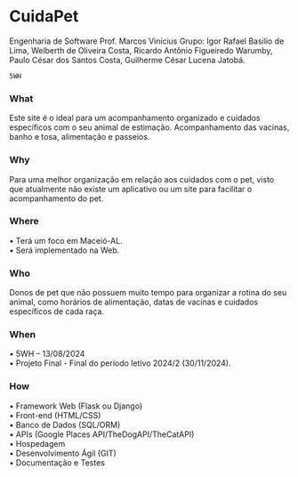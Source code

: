 # CuidaPet
Engenharia de Software
Prof. Marcos Vinícius
Grupo:
Igor Rafael Basilio de Lima,
Welberth de Oliveira Costa,
Ricardo Antônio Figueiredo Warumby,
Paulo César dos Santos Costa,
Guilherme César Lucena Jatobá.

	5WH	

### What
Este site é o ideal para um acompanhamento organizado e cuidados específicos com o seu animal de estimação. Acompanhamento das vacinas, banho e tosa, alimentação e passeios.

### Why
Para uma melhor organização em relação aos cuidados com o pet, visto que atualmente não existe um aplicativo ou um site para facilitar o acompanhamento do pet.

### Where
•	Terá um foco em Maceió-AL.<br>
•	Será implementado na Web.

### Who
Donos de pet que não possuem muito tempo para organizar a rotina do seu animal, como horários de alimentação, datas de vacinas e cuidados específicos de cada raça.

### When
•	5WH – 13/08/2024 <br>
•	Projeto Final - Final do período letivo 2024/2 (30/11/2024).

### How
•	Framework Web (Flask ou Django) <br>
•	Front-end (HTML/CSS) <br>
•	Banco de Dados (SQL/ORM) <br>
•	APIs (Google Places API/TheDogAPI/TheCatAPI) <br>
•	Hospedagem <br>
•	Desenvolvimento Ágil (GIT) <br>
•	Documentação e Testes <br>

